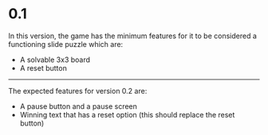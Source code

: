 # 0.1
In this version, the game has the minimum features for it to be considered a functioning slide puzzle which are:
- A solvable 3x3 board
- A reset button
---
The expected features for version 0.2 are:
- A pause button and a pause screen
- Winning text that has a reset option (this should replace the reset button)